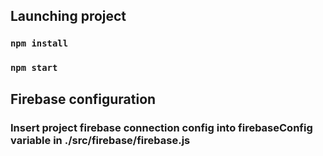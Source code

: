 ## Launching project
### `npm install`
### `npm start`


## Firebase configuration
### Insert project firebase connection config into firebaseConfig variable in ./src/firebase/firebase.js
